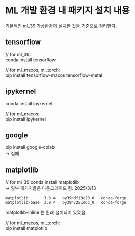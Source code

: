 
# ML 개발 환경 내 패키지 설치 내용

기본적인 ml_39 가상환경에 설치한 것을 기준으로 정리한다.


## tensorflow
// for ml_39: <br>
conda install tensorflow

// for ml_macos, ml_torch: <br>
pip install tensorflow-macos tensorflow-metal

## ipykernel
conda install ipykernel

// for ml_macos: <br>
pip install ipykernel

## google
pip install google-colab
<br>-> 실패

## matplotlib
// for ml_39
conda install matplotlib
<br> -> 일부 패키지들은 다운그레이드 됨.
2025/3/13

```
matplotlib       3.9.4   py39hdf13c20_0   conda-forge
matplotlib-base  3.9.4   py39h7251d6c_0   conda-forge
```
matplotlib-inline 는 원래 설치되어 있었음.

// for ml_macos, ml_torch: <br>
pip install matplotlib

